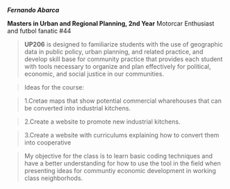 **_Fernando Abarca_**

**Masters in Urban and Regional Planning, 2nd Year** 
Motorcar Enthusiast and futbol fanatic #44

>**UP206** 
is designed to familiarize students with the use of geographic data in public policy, urban planning, and related practice, and develop skill base for community practice that provides each student with tools necessary to organize and plan effectively for political, economic, and social justice in our communities.

>Ideas for the course:

>1.Cretae maps that show potential commercial wharehouses that can be converted into industrial kitchens.

>2.Create a website to promote new industrial kitchens.

>3.Create a website with curriculums explaining how to convert them into cooperative

>My objective for the class is to learn basic coding techniques and have a better understanding for how to use the tool in the field when presenting ideas for communtiy economic development in working class neighborhods.
